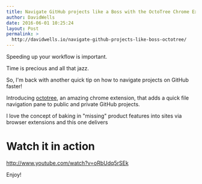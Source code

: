 ```yaml
---
title: Navigate GitHub projects like a Boss with the OctoTree Chrome Extension
author: DavidWells
date: 2016-06-01 10:25:24
layout: Post
permalink: >
  http://davidwells.io/navigate-github-projects-like-boss-octotree/
---
```

Speeding up your workflow is important.

Time is precious and all that jazz.

So, I'm back with another quick tip on how to navigate projects on GitHub faster!

Introducing <a href="https://chrome.google.com/webstore/detail/octotree/bkhaagjahfmjljalopjnoealnfndnagc?hl=en-US">octotree</a>, an amazing chrome extension, that adds a quick file navigation pane to public and private GitHub projects.

I love the concept of baking in "missing" product features into sites via browser extensions and this one delivers

# Watch it in action

http://www.youtube.com/watch?v=oRbUdq5rSEk

Enjoy!

